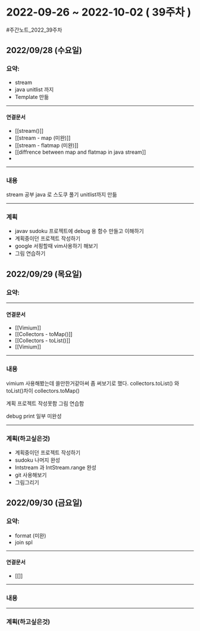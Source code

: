 # 2022-09-26 ~ 2022-10-02 ( 39주차 )
#주간노트_2022_39주차

## 2022/09/28 (수요일)
### 요약:
- stream
- java unitlist 까지
- Template 만듦

----
#### 연결문서
- [[stream()]]
- [[stream - map (미완)]]
- [[stream - flatmap (미완)]]
- [[diffrence between map and flatmap in java stream]]
- 

----
### 내용
stream 공부
java 로 스도쿠 풀기 unitlist까지 만듦

----
### 계획
- javav sudoku 프로젝트에 debug 용 함수 만들고 이해하기
- 계획중이던 프로젝트 작성하기
- google 서핑할때 vim사용하기 해보기
- 그림 연습하기




## 2022/09/29 (목요일)
### 요약:

----
#### 연결문서
- [[Vimium]]
- [[Collectors - toMap()]]
- [[Collectors - toList()]]
- [[Vimium]]
----
### 내용
vimium 사용해봤는데 쓸만한거같아써 좀 써보기로 했다.
collectors.toList() 와 toList()차이
collectors.toMap()

계획 프로젝트 작성못함
그림 연습함

debug print 일부 미완성

----
### 계획(하고싶은것)
- 계획중이던 프로젝트 작성하기
- sudoku 나머지 완성
- Intstream 과 IntStream.range 완성
- git 사용해보기
- 그림그리기



## 2022/09/30 (금요일)
### 요약:
- format (미완)
- join spl

----
#### 연결문서
- [[]]
----
### 내용

----
### 계획(하고싶은것)
